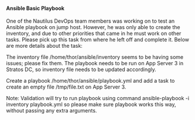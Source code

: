 #### Ansible Basic Playbook

One of the Nautilus DevOps team members was working on to test an Ansible playbook on jump host. However, he was only able to create the inventory, and due to other priorities that came in he must work on other tasks. Please pick up this task from where he left off and complete it. Below are more details about the task:


The inventory file /home/thor/ansible/inventory seems to be having some issues; please fix them. The playbook needs to be run on App Server 3 in Stratos DC, so inventory file needs to be updated accordingly.

Create a playbook /home/thor/ansible/playbook.yml and add a task to create an empty file /tmp/file.txt on App Server 3.

Note: Validation will try to run playbook using command ansible-playbook -i inventory playbook.yml so please make sure playbook works this way, without passing any extra arguments.
